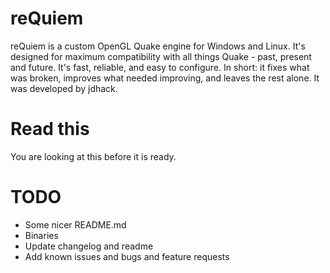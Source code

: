 reQuiem
=======

reQuiem is a custom OpenGL Quake engine for Windows and Linux.  It's designed for maximum compatibility with all things Quake - past, present and future.  It's fast, reliable, and easy to configure.  In short: it fixes what was broken, improves what needed improving, and leaves the rest alone. It was developed by jdhack.

Read this
=========

You are looking at this before it is ready. 

TODO
====

- Some nicer README.md
- Binaries
- Update changelog and readme
- Add known issues and bugs and feature requests
